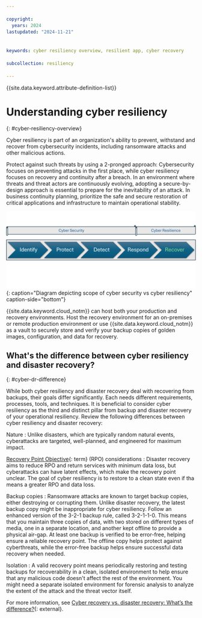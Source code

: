 ```yaml
---

copyright:
  years: 2024
lastupdated: "2024-11-21"


keywords: cyber resiliency overview, resilient app, cyber recovery

subcollection: resiliency

---
```


{{site.data.keyword.attribute-definition-list}}

# Understanding cyber resiliency
{: #cyber-resiliency-overview}

Cyber resiliency is part of an organization's ability to prevent, withstand and recover from cybersecurity incidents, including ransomware attacks and other malicious actions.

Protect against such threats by using a 2-pronged approach: Cybersecurity focuses on preventing attacks in the first place, while cyber resiliency focuses on recovery and continuity after a breach. In an environment where threats and threat actors are continuously evolving, adopting a secure-by-design approach is essential to prepare for the inevitability of an attack. In business continuity planning, prioritize the safe and secure restoration of critical applications and infrastructure to maintain operational stability.

![Diagram depicting the scope of cybersecurity and cyber resiliency](images/cyber-resiliency-vs-security.png "Diagram depicting the scope of cybersecurity and cyber resiliency"){: caption="Diagram depicting scope of cyber security vs cyber resiliency" caption-side="bottom"}

{{site.data.keyword.cloud_notm}} can host both your production and recovery environments. Host the recovery environment for an on-premises or remote production environment or use {{site.data.keyword.cloud_notm}} as a vault to securely store and verify your backup copies of golden images, configuration, and data for recovery.

## What's the difference between cyber resiliency and disaster recovery?
{: #cyber-dr-difference}

While both cyber resiliency and disaster recovery deal with recovering from backups, their goals differ significantly. Each needs different requirements, processes, tools, and techniques. It is beneficial to consider cyber resiliency as the third and distinct pillar from backup and disaster recovery of your operational resiliency. Review the following differences between cyber resiliency and disaster recovery:

Nature
:   Unlike disasters, which are typically random natural events, cyberattacks are targeted, well-planned, and engineered for maximum impact.

[Recovery Point Objective](#x3429911){: term} (RPO) considerations
:   Disaster recovery aims to reduce RPO and return services with minimum data loss, but cyberattacks can have latent effects, which make the recovery point unclear. The goal of cyber resiliency is to restore to a clean state even if tha means a greater RPO and data loss.

Backup copies
:   Ransomware attacks are known to target backup copies, either destroying or corrupting them. Unlike disaster recovery, the latest backup copy might be inappropriate for cyber resiliency. Follow an enhanced version of the 3-2-1 backup rule, called 3-2-1-1-0. This means that you maintain three copies of data, with two stored on different types of media, one in a separate location, and another kept offline to provide a physical air-gap. At least one backup is verified to be error-free, helping ensure a reliable recovery point. The offline copy helps protect against cyberthreats, while the error-free backup helps ensure successful data recovery when needed.

Isolation
:   A valid recovery point means periodically restoring and testing backups for recoverability in a clean, isolated environment to help ensure that any malicious code doesn't affect the rest of the environment. You might need a separate isolated environment for forensic analysis to analyze the extent of the attack and the threat vector itself.

For more information, see [Cyber recovery vs. disaster recovery: What’s the difference?](https://www.ibm.com/think/topics/cyber-recovery-vs-disaster-recovery){: external}.
